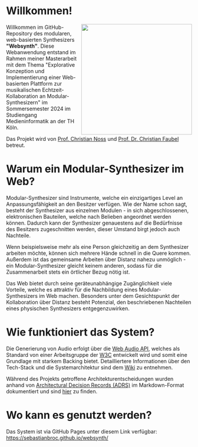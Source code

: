 # Willkommen!
<img width="300" align="right" src="https://github.com/sebastianbroc/websynth/assets/63352229/8a731d5a-95dc-42da-81fe-cc67ab6baa50"> 
Willkommen im GitHub-Repository des modularen, web-basierten Synthesizers <b>"Websynth"</b>. Diese Webanwendung entstand im Rahmen meiner Masterarbeit mit dem Thema "Explorative Konzeption und Implementierung einer Web-basierten Plattform zur musikalischen Echtzeit-Kollaboration an Modular-Synthesizern" im Sommersemester 2024 im Studiengang Medieninformatik an der TH Köln.

Das Projekt wird von [Prof. Christian Noss](https://www.th-koeln.de/personen/christian.noss/) und [Prof. Dr. Christian Faubel](https://www.th-koeln.de/personen/christian.faubel/) betreut.
<br clear="both">


# Warum ein Modular-Synthesizer im Web?
Modular-Synthesizer sind Instrumente, welche ein einzigartiges Level an Anpassungsfähigkeit an den Besitzer verfügen. Wie der Name schon sagt, besteht der Synthesizer aus einzelnen Modulen - in sich abgeschlossenen, elektronischen Bauteilen, welche nach Belieben angeordnet werden können. Dadurch kann der Synthesizer genauestens auf die Bedürfnisse des Besitzers zugeschnitten werden, dieser Umstand birgt jedoch auch Nachteile.

Wenn beispielsweise mehr als eine Person gleichzeitig an dem Synthesizer arbeiten möchte, können sich mehrere Hände schnell in die Quere kommen. Außerdem ist das gemeinsame Arbeiten über Distanz nahezu unmöglich - ein Modular-Synthesizer gleicht keinem anderen, sodass für die Zusammenarbeit stets ein örtlicher Bezug nötig ist.

Das Web bietet durch seine geräteunabhängige Zugänglichkeit viele Vorteile, welche es attraktiv für die Nachbildung eines Modular-Synthesizers im Web machen. Besonders unter dem Gesichtspunkt der Kollaboration über Distanz besteht Potenzial, den beschriebenen Nachteilen eines physischen Synthesizers entgegenzuwirken.

# Wie funktioniert das System?
Die Generierung von Audio erfolgt über die [Web Audio API](https://developer.mozilla.org/en-US/docs/Web/API/Web_Audio_API), welches als Standard von einer Arbeitsgruppe der [W3C](https://www.w3.org/) entwickelt wird und somit eine Grundlage mit starkem Backing bietet. Detailliertere Informationen über den Tech-Stack und die Systemarchitektur sind dem [Wiki](https://github.com/sebastianbroc/websynth/wiki) zu entnehmen. 

Während des Projekts getroffene Architekturentscheidungen wurden anhand von [Architectural Decision Records (ADRS)](https://adr.github.io/) im Markdown-Format dokumentiert und sind [hier](https://github.com/sebastianbroc/websynth/tree/main/docs/decisions) zu finden.

# Wo kann es genutzt werden?
Das System ist via GitHub Pages unter diesem Link verfügbar: https://sebastianbroc.github.io/websynth/
